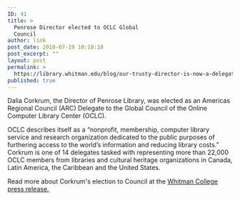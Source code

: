 ```yaml
---
ID: 41
title: >
  Penrose Director elected to OCLC Global
  Council
author: link
post_date: 2010-07-19 10:18:18
post_excerpt: ""
layout: post
permalink: >
  https://library.whitman.edu/blog/our-trusty-director-is-now-a-delegate-to-oclcs-global-council/
published: true
---
```

Dalia Corkrum, the Director of Penrose Library, was elected as an Americas Regional Council (ARC) Delegate to the Global Council of the Online Computer Library Center (OCLC).

OCLC describes itself as a “nonprofit, membership, computer library service and research organization dedicated to the public purposes of furthering access to the world’s information and reducing library costs.” Corkrum is one of 14 delegates tasked with representing more than 22,000 OCLC members from libraries and cultural heritage organizations in Canada, Latin America, the Caribbean and the United States.

Read more about Corkrum's election to Council at the <a href="https://www.whitman.edu/newsroom/director-of-penrose-library-elected-as-regional-delegate-to-global-council">Whitman College press release.</a>